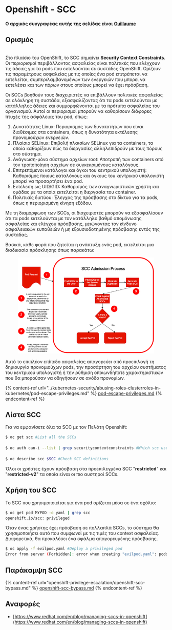 # Openshift - SCC

**Ο αρχικός συγγραφέας αυτής της σελίδας είναι** [**Guillaume**](https://www.linkedin.com/in/guillaume-c-ab4b9a196/en)

## Ορισμός

\
Στο πλαίσιο του OpenShift, το SCC σημαίνει **Security Context Constraints**. Οι περιορισμοί περιβάλλοντος ασφαλείας είναι πολιτικές που ελέγχουν τις άδειες για τα pods που εκτελούνται σε συστάδες OpenShift. Ορίζουν τις παραμέτρους ασφαλείας με τις οποίες ένα pod επιτρέπεται να εκτελείται, συμπεριλαμβανομένων των ενεργειών που μπορεί να εκτελέσει και των πόρων στους οποίους μπορεί να έχει πρόσβαση.

Οι SCCs βοηθούν τους διαχειριστές να επιβάλλουν πολιτικές ασφαλείας σε ολόκληρη τη συστάδα, εξασφαλίζοντας ότι τα pods εκτελούνται με κατάλληλες άδειες και συμμορφώνονται με τα πρότυπα ασφαλείας του οργανισμού. Αυτοί οι περιορισμοί μπορούν να καθορίσουν διάφορες πτυχές της ασφάλειας του pod, όπως:

1. Δυνατότητες Linux: Περιορισμός των δυνατοτήτων που είναι διαθέσιμες στα containers, όπως η δυνατότητα εκτέλεσης προνομιούχων ενεργειών.
2. Πλαίσιο SELinux: Επιβολή πλαισίων SELinux για τα containers, τα οποία καθορίζουν πώς τα διεργασίες αλληλεπιδρούν με τους πόρους στο σύστημα.
3. Ανάγνωση-μόνο σύστημα αρχείων root: Αποτροπή των containers από τον τροποποίηση αρχείων σε συγκεκριμένους καταλόγους.
4. Επιτρεπόμενοι κατάλογοι και όγκοι του κεντρικού υπολογιστή: Καθορισμός ποιους καταλόγους και όγκους του κεντρικού υπολογιστή μπορεί να προσαρτήσει ένα pod.
5. Εκτέλεση ως UID/GID: Καθορισμός των αναγνωριστικών χρήστη και ομάδας με τα οποία εκτελείται η διεργασία του container.
6. Πολιτικές δικτύου: Έλεγχος της πρόσβασης στο δίκτυο για τα pods, όπως η περιορισμένη κίνηση εξόδου.

Με τη διαμόρφωση των SCCs, οι διαχειριστές μπορούν να εξασφαλίσουν ότι τα pods εκτελούνται με τον κατάλληλο βαθμό απομόνωσης ασφαλείας και ελέγχου πρόσβασης, μειώνοντας τον κίνδυνο ασφαλειακών ευπαθειών ή μη εξουσιοδοτημένης πρόσβασης εντός της συστάδας.

Βασικά, κάθε φορά που ζητείται η ανάπτυξη ενός pod, εκτελείται μια διαδικασία πρόσκλησης όπως παρακάτω:

<figure><img src="../../.gitbook/assets/Managing SCCs in OpenShift-1.png" alt=""><figcaption></figcaption></figure>

Αυτό το επιπλέον επίπεδο ασφαλείας απαγορεύει από προεπιλογή τη δημιουργία προνομιούχων pods, την προσάρτηση του αρχείου συστήματος του κεντρικού υπολογιστή ή την ρύθμιση οποιωνδήποτε χαρακτηριστικών που θα μπορούσαν να οδηγήσουν σε ανόδο προνομίων.

{% content-ref url="../kubernetes-security/abusing-roles-clusterroles-in-kubernetes/pod-escape-privileges.md" %}
[pod-escape-privileges.md](../kubernetes-security/abusing-roles-clusterroles-in-kubernetes/pod-escape-privileges.md)
{% endcontent-ref %}

## Λίστα SCC

Για να εμφανίσετε όλα τα SCC με τον Πελάτη Openshift:
```bash
$ oc get scc #List all the SCCs

$ oc auth can-i --list | grep securitycontextconstraints #Which scc user can use

$ oc describe scc $SCC #Check SCC definitions
```
Όλοι οι χρήστες έχουν πρόσβαση στα προεπιλεγμένα SCC "**restricted**" και "**restricted-v2**" τα οποία είναι οι πιο αυστηροί SCCs.

## Χρήση του SCC

Το SCC που χρησιμοποιείται για ένα pod ορίζεται μέσα σε ένα σχόλιο:
```bash
$ oc get pod MYPOD -o yaml | grep scc
openshift.io/scc: privileged
```
Όταν ένας χρήστης έχει πρόσβαση σε πολλαπλά SCCs, το σύστημα θα χρησιμοποιήσει αυτό που συμφωνεί με τις τιμές του context ασφαλείας. Διαφορετικά, θα προκαλέσει ένα σφάλμα απαγορευμένης πρόσβασης.
```bash
$ oc apply -f evilpod.yaml #Deploy a privileged pod
Error from server (Forbidden): error when creating "evilpod.yaml": pods "evilpod" is forbidden: unable to validate against any security context constrain
```
## Παράκαμψη SCC

{% content-ref url="openshift-privilege-escalation/openshift-scc-bypass.md" %}
[openshift-scc-bypass.md](openshift-privilege-escalation/openshift-scc-bypass.md)
{% endcontent-ref %}

## Αναφορές

* [https://www.redhat.com/en/blog/managing-sccs-in-openshift](https://www.redhat.com/en/blog/managing-sccs-in-openshift)
